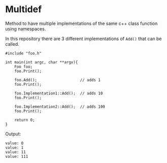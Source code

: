 # Multidef

Method to have multiple implementations of the same c++ class function using namespaces.

In this repository there are 3 different implementations of ```Add()``` that can be called.

```
#include "foo.h"

int main(int argc, char **argv){
    Foo foo;
    foo.Print();

    foo.Add();                   // adds 1
    foo.Print();

    foo.Implementation1::Add();  // adds 10
    foo.Print();

    foo.Implementation2::Add();  // adds 100
    foo.Print();

    return 0;
}
```

Output:

    value: 0
    value: 1
    value: 11
    value: 111

